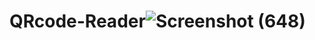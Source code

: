 # QRcode-Reader![Screenshot (648)](https://github.com/user-attachments/assets/0d205734-b20e-42ed-a955-e985bea3910b)
